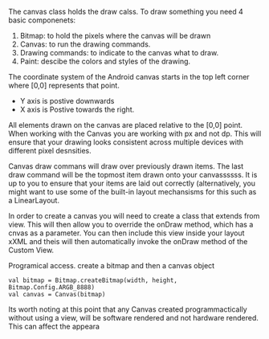 The canvas class holds the draw calss. To draw something you need 4 basic componenets:
1) Bitmap: to hold the pixels where the canvas will be drawn
2) Canvas: to run the drawing commands.
3) Drawing commands: to indicate to the canvas what to draw. 
4) Paint: descibe the colors and styles of the drawing. 

The coordinate system of the Android canvas starts in the top left corner where [0,0] represents that point.  
- Y axis is postive downwards
- X axis is Postive towards the right. 

All elements drawn on the canvas are placed relative to the [0,0] point.
When working with the Canvas you are working with px and not dp. This will ensure that your drawing looks consistent across multiple devices with different pixel desnsities. 

Canvas draw commans will draw over previously drawn items. The last draw command will be the topmost item drawn onto your canvassssss. It is up to you to ensure that your items are laid out correctly (alternatively, you might want to use some of the built-in layout mechansisms for this such as a LinearLayout. 

In order to create a canvas you will need to create a class that extends from view. This will then allow you to override the onDraw method, which has a cnvas as a parameter. 
You can then include this view inside your layout xXML and theis will then automatically invoke the onDraw method of the Custom View. 

Programical access. 
create a bitmap and then a canvas object
```
val bitmap = Bitmap.createBitmap(width, height, Bitmap.Config.ARGB_8888)
val canvas = Canvas(bitmap)
```
Its worth noting at this point that any Canvas created programmactically without using a view, will be software rendered and not hardware rendered. This can affect the appeara
